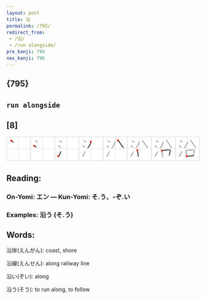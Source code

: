 ```yaml
---
layout: post
title: 沿
permalink: /795/
redirect_from:
 - /沿/
 - /run alongside/
pre_kanji: 794
nex_kanji: 796
---
```


## {795}

## `run alongside`

## [8]

<div class="stroke"><img src="../images/E6B2BF.png" /></div>

## Reading:

### On-Yomi: エン &mdash; Kun-Yomi: そ.う、-ぞ.い

### Examples: 沿う (そ.う)

## Words:

沿岸(えんがん): coast, shore

沿線(えんせん): along railway line

沿い(ぞい): along

沿う(そう): to run along, to follow
